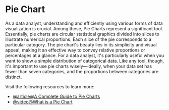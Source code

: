 # Pie Chart

As a data analyst, understanding and efficiently using various forms of data visualization is crucial. Among these, Pie Charts represent a significant tool. Essentially, pie charts are circular statistical graphics divided into slices to illustrate numerical proportions. Each slice of the pie corresponds to a particular category. The pie chart's beauty lies in its simplicity and visual appeal, making it an effective way to convey relative proportions or percentages at a glance. For a data analyst, it's particularly useful when you want to show a simple distribution of categorical data. Like any tool, though, it's important to use pie charts wisely—ideally, when your data set has fewer than seven categories, and the proportions between categories are distinct.

Visit the following resources to learn more:

- [@article@A Complete Guide to Pie Charts](https://www.atlassian.com/data/charts/pie-chart-complete-guide)
- [@video@What is a Pie Chart](https://www.youtube.com/watch?v=GjJdZaQrItg)